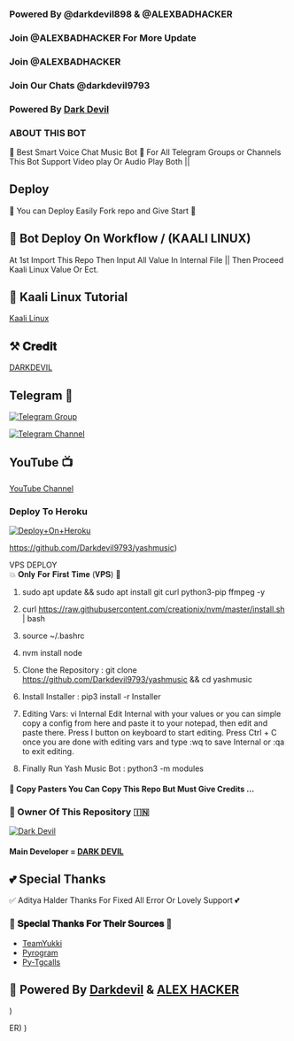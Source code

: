 ### Powered By @darkdevil898 & @ALEXBADHACKER 

### Join @ALEXBADHACKER For More Update

### Join @ALEXBADHACKER

### Join Our Chats @darkdevil9793


### Powered By [Dark Devil](https://t.me/darkdevil9793)


### ABOUT THIS BOT
🥀 Best Smart Voice Chat Music Bot 📢 For All Telegram Groups or Channels This Bot Support Video play Or Audio Play Both ||

## Deploy
🌷 You can Deploy Easily Fork repo and Give Start 🌷

## 🥀 Bot Deploy On Workflow / (KAALI LINUX)
 At 1st Import This Repo Then Input All Value In Internal File || Then Proceed Kaali Linux Value Or Ect.

## 🥀 Kaali Linux Tutorial

[Kaali Linux](https://youtu.be/_nZT5lhcL8U)

## ⚒️ 𝐂𝐫𝐞𝐝𝐢𝐭
[DARKDEVIL](https://t.me/@darkdevil898)

## Telegram 🏪

[![Telegram Group](https://img.shields.io/badge/Telegram-Group-brightgreen)](https://t.me/darkdevil979)

[![Telegram Channel](https://img.shields.io/badge/Telegram-Channel-brightgreen)](https://t.me/darkdevil9793)

## YouTube 📺

[YouTube Channel](https://youtube.com/channel/UCUkj6FFzdsOO5acUXVOEECg)

### Deploy To Heroku

[![Deploy+On+Heroku](https://www.herokucdn.com/deploy/button.svg)](https://dashboard.heroku.com/new?template=https://github.com/Darkdevil9793/yashmusic)

https://github.com/Darkdevil9793/yashmusic)


 VPS DEPLOY                                                                                          
💥 𝐎𝐧𝐥𝐲 𝐅𝐨𝐫 𝐅𝐢𝐫𝐬𝐭 𝐓𝐢𝐦𝐞 (𝐕𝐏𝐒) 💞

1) sudo apt update && sudo apt install git curl python3-pip ffmpeg -y

2) curl https://raw.githubusercontent.com/creationix/nvm/master/install.sh | bash

3) source ~/.bashrc

4) nvm install node

5. Clone the Repository :
git clone https://github.com/Darkdevil9793/yashmusic &&  cd yashmusic

6. Install Installer : 
pip3 install -r Installer

8. Editing Vars:
vi Internal 
Edit Internal with your values or you can simple copy a config from here and paste it to your notepad, then edit and paste there.
Press I button on keyboard to start editing.
Press Ctrl + C  once you are done with editing vars and type :wq to save Internal or :qa to exit editing.

9. Finally Run Yash Music Bot :
python3 -m modules 


#### 🥺 Copy Pasters You Can Copy This Repo But Must Give Credits ...

### 🌷 Owner Of This Repository 🇮🇳
[![Dark Devil](https://telegra.ph/file/367bffcea9884920de122.jpg)](https://t.me/darkdevil898)


#### Main Developer = [DARK DEVIL](https://t.me/darkdevil898)

## 💕 Special Thanks

✅ Aditya Halder Thanks For Fixed All Error Or Lovely Support 💕

### 🥳 𝐒𝐩𝐞𝐜𝐢𝐚𝐥 𝐓𝐡𝐚𝐧𝐤𝐬 𝐅𝐨𝐫 𝐓𝐡𝐞𝐢𝐫 𝐒𝐨𝐮𝐫𝐜𝐞𝐬 🥳

- [TeamYukki](https://github.com/teamyukki)
- [Pyrogram](https://github.com/pyrogram/pyrogram)
- [Py-Tgcalls](https://github.com/pytgcalls/pytgcalls)

## 🥀 Powered By [Darkdevil](https://t.me/darkdevil898) & [ALEX HACKER](https://t.me/ALEXBADHACKER)
)

ER)
)



